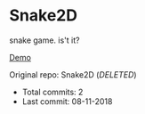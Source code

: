 # Snake2D

snake game. is't it?

[Demo](https://hoangtran0410.github.io/p5js-playground/2018/snake2d/)

Original repo: Snake2D (*DELETED*)
+ Total commits: 2
+ Last commit: 08-11-2018